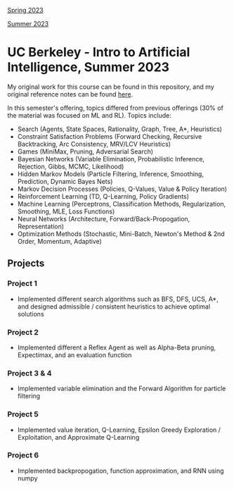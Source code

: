 [Spring 2023](https://inst.eecs.berkeley.edu/~cs188/sp23/)

[Summer 2023](https://inst.eecs.berkeley.edu/~cs188/su23/)

# UC Berkeley - Intro to Artificial Intelligence, Summer 2023

My original work for this course can be found in this repository, and my original reference notes can be found [here](https://purrfect-zinc-f80.notion.site/CS-188-Notes-0db1181094744173ac5efdce49d563d9?pvs=4). 

In this semester's offering, topics differed from previous offerings (30% of the material was focused on ML and RL). Topics include:

- Search                                      (Agents, State Spaces, Rationality, Graph, Tree, A*, Heuristics)
- Constraint Satisfaction Problems            (Forward Checking, Recursive Backtracking, Arc Consistency, MRV/LCV Heuristics)
- Games                                       (MiniMax, Pruning, Adversarial Search)
- Bayesian Networks                           (Variable Elimination, Probabilistic Inference, Rejection, Gibbs, MCMC, Likelihood)
- Hidden Markov Models                        (Particle Filtering, Inference, Smoothing, Prediction, Dynamic Bayes Nets)
- Markov Decision Processes                   (Policies, Q-Values, Value & Policy Iteration)
- Reinforcement Learning                      (TD, Q-Learning, Policy Gradients)
- Machine Learning                            (Perceptrons, Classification Methods, Regularization, Smoothing, MLE, Loss Functions)
- Neural Networks                             (Architecture, Forward/Back-Propogation, Representation)
- Optimization Methods                        (Stochastic, Mini-Batch, Newton's Method & 2nd Order, Momentum, Adaptive)

## Projects

### Project 1
- Implemented different search algorithms such as BFS, DFS, UCS, A*, and designed admissible / consistent heuristics to achieve optimal solutions

### Project 2
- Implemented different a Reflex Agent as well as Alpha-Beta pruning, Expectimax, and an evaluation function

### Project 3 & 4
- Implemented variable elimination and the Forward Algorithm for particle filtering

### Project 5
- Implemented value iteration, Q-Learning, Epsilon Greedy Exploration / Exploitation, and Approximate Q-Learning

### Project 6
- Implemented backpropogation, function approximation, and RNN using numpy
